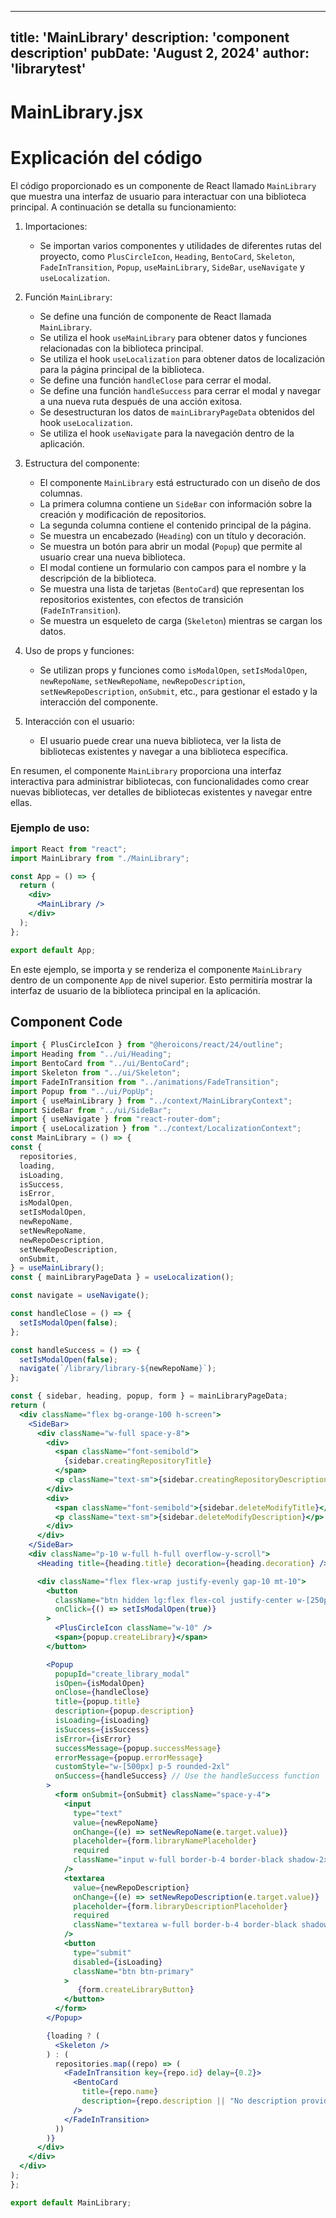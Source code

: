 ---
  title: 'MainLibrary'
  description: 'component description'
  pubDate: 'August 2, 2024'
  author: 'librarytest'
  ---
  
  
  
  # MainLibrary.jsx
  # Explicación del código

El código proporcionado es un componente de React llamado `MainLibrary` que muestra una interfaz de usuario para interactuar con una biblioteca principal. A continuación se detalla su funcionamiento:

1. Importaciones:
   - Se importan varios componentes y utilidades de diferentes rutas del proyecto, como `PlusCircleIcon`, `Heading`, `BentoCard`, `Skeleton`, `FadeInTransition`, `Popup`, `useMainLibrary`, `SideBar`, `useNavigate` y `useLocalization`.

2. Función `MainLibrary`:
   - Se define una función de componente de React llamada `MainLibrary`.
   - Se utiliza el hook `useMainLibrary` para obtener datos y funciones relacionadas con la biblioteca principal.
   - Se utiliza el hook `useLocalization` para obtener datos de localización para la página principal de la biblioteca.
   - Se define una función `handleClose` para cerrar el modal.
   - Se define una función `handleSuccess` para cerrar el modal y navegar a una nueva ruta después de una acción exitosa.
   - Se desestructuran los datos de `mainLibraryPageData` obtenidos del hook `useLocalization`.
   - Se utiliza el hook `useNavigate` para la navegación dentro de la aplicación.

3. Estructura del componente:
   - El componente `MainLibrary` está estructurado con un diseño de dos columnas.
   - La primera columna contiene un `SideBar` con información sobre la creación y modificación de repositorios.
   - La segunda columna contiene el contenido principal de la página.
   - Se muestra un encabezado (`Heading`) con un título y decoración.
   - Se muestra un botón para abrir un modal (`Popup`) que permite al usuario crear una nueva biblioteca.
   - El modal contiene un formulario con campos para el nombre y la descripción de la biblioteca.
   - Se muestra una lista de tarjetas (`BentoCard`) que representan los repositorios existentes, con efectos de transición (`FadeInTransition`).
   - Se muestra un esqueleto de carga (`Skeleton`) mientras se cargan los datos.

4. Uso de props y funciones:
   - Se utilizan props y funciones como `isModalOpen`, `setIsModalOpen`, `newRepoName`, `setNewRepoName`, `newRepoDescription`, `setNewRepoDescription`, `onSubmit`, etc., para gestionar el estado y la interacción del componente.

5. Interacción con el usuario:
   - El usuario puede crear una nueva biblioteca, ver la lista de bibliotecas existentes y navegar a una biblioteca específica.

En resumen, el componente `MainLibrary` proporciona una interfaz interactiva para administrar bibliotecas, con funcionalidades como crear nuevas bibliotecas, ver detalles de bibliotecas existentes y navegar entre ellas.

### Ejemplo de uso:

```jsx
import React from "react";
import MainLibrary from "./MainLibrary";

const App = () => {
  return (
    <div>
      <MainLibrary />
    </div>
  );
};

export default App;
``` 

En este ejemplo, se importa y se renderiza el componente `MainLibrary` dentro de un componente `App` de nivel superior. Esto permitiría mostrar la interfaz de usuario de la biblioteca principal en la aplicación.
  
  ## Component Code
  ```jsx
  import { PlusCircleIcon } from "@heroicons/react/24/outline";
import Heading from "../ui/Heading";
import BentoCard from "../ui/BentoCard";
import Skeleton from "../ui/Skeleton";
import FadeInTransition from "../animations/FadeTransition";
import Popup from "../ui/PopUp";
import { useMainLibrary } from "../context/MainLibraryContext";
import SideBar from "../ui/SideBar";
import { useNavigate } from "react-router-dom";
import { useLocalization } from "../context/LocalizationContext";
const MainLibrary = () => {
  const {
    repositories,
    loading,
    isLoading,
    isSuccess,
    isError,
    isModalOpen,
    setIsModalOpen,
    newRepoName,
    setNewRepoName,
    newRepoDescription,
    setNewRepoDescription,
    onSubmit,
  } = useMainLibrary();
  const { mainLibraryPageData } = useLocalization();

  const navigate = useNavigate();

  const handleClose = () => {
    setIsModalOpen(false);
  };

  const handleSuccess = () => {
    setIsModalOpen(false);
    navigate(`/library/library-${newRepoName}`);
  };

  const { sidebar, heading, popup, form } = mainLibraryPageData;
  return (
    <div className="flex bg-orange-100 h-screen">
      <SideBar>
        <div className="w-full space-y-8">
          <div>
            <span className="font-semibold">
              {sidebar.creatingRepositoryTitle}
            </span>
            <p className="text-sm">{sidebar.creatingRepositoryDescription}</p>
          </div>
          <div>
            <span className="font-semibold">{sidebar.deleteModifyTitle}</span>
            <p className="text-sm">{sidebar.deleteModifyDescription}</p>
          </div>
        </div>
      </SideBar>
      <div className="p-10 w-full h-full overflow-y-scroll">
        <Heading title={heading.title} decoration={heading.decoration} />

        <div className="flex flex-wrap justify-evenly gap-10 mt-10">
          <button
            className="btn hidden lg:flex flex-col justify-center w-[250px] h-[290px] rounded-2xl btn-outline btn-primary "
            onClick={() => setIsModalOpen(true)}
          >
            <PlusCircleIcon className="w-10" />
            <span>{popup.createLibrary}</span>
          </button>

          <Popup
            popupId="create_library_modal"
            isOpen={isModalOpen}
            onClose={handleClose}
            title={popup.title}
            description={popup.description}
            isLoading={isLoading}
            isSuccess={isSuccess}
            isError={isError}
            successMessage={popup.successMessage}
            errorMessage={popup.errorMessage}
            customStyle="w-[500px] p-5 rounded-2xl"
            onSuccess={handleSuccess} // Use the handleSuccess function
          >
            <form onSubmit={onSubmit} className="space-y-4">
              <input
                type="text"
                value={newRepoName}
                onChange={(e) => setNewRepoName(e.target.value)}
                placeholder={form.libraryNamePlaceholder}
                required
                className="input w-full border-b-4 border-black shadow-2xl focus:ring-0 focus:border-black focus:border-b-4"
              />
              <textarea
                value={newRepoDescription}
                onChange={(e) => setNewRepoDescription(e.target.value)}
                placeholder={form.libraryDescriptionPlaceholder}
                required
                className="textarea w-full border-b-4 border-black shadow-2xl focus:ring-0 focus:border-black focus:border-b-4"
              />
              <button
                type="submit"
                disabled={isLoading}
                className="btn btn-primary"
              >
                 {form.createLibraryButton}
              </button>
            </form>
          </Popup>

          {loading ? (
            <Skeleton />
          ) : (
            repositories.map((repo) => (
              <FadeInTransition key={repo.id} delay={0.2}>
                <BentoCard
                  title={repo.name}
                  description={repo.description || "No description provided"}
                />
              </FadeInTransition>
            ))
          )}
        </div>
      </div>
    </div>
  );
};

export default MainLibrary;
  ```
  